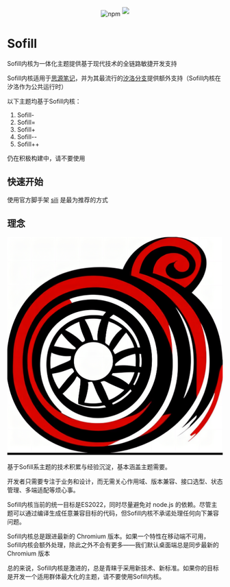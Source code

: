 
<p align="center">
<br><br>
<img alt="npm" src="https://img.shields.io/npm/dt/sofill?color=%23186186&logo=npm&style=flat-square" style="cursor:pointer;height: 38px;margin: 5px auto;">
<a title="Hits" target="_blank" href="https://github.com/Hi-Windom/Sofill"><img src="https://hits.b3log.org/Hi-Windom/Sofill.svg" style="cursor:pointer;height: 38px;margin: 5px auto;"></a>
</p>

# Sofill

Sofill内核为一体化主题提供基于现代技术的全链路敏捷开发支持

Sofill内核适用于[思源笔记](https://github.com/siyuan-note/siyuan)，并为其最流行的[汐洛分支](https://github.com/Hi-Windom/Sillot)提供额外支持（Sofill内核在汐洛作为公共运行时）

以下主题均基于Sofill内核：

1. Sofill-
2. Sofill=
3. Sofill+
4. Sofill--
5. Sofill++

仍在积极构建中，请不要使用

## 快速开始

使用官方脚手架 [sili](https://github.com/Hi-Windom/sili) 是最为推荐的方式

## 理念

![1678716068550](image/README/1678716068550.png)

基于Sofill系主题的技术积累与经验沉淀，基本涵盖主题需要。

开发者只需要专注于业务和设计，而无需关心作用域、版本兼容、接口选型、状态管理、多端适配等烦心事。

Sofill内核当前的统一目标是ES2022，同时尽量避免对 node.js 的依赖。尽管主题可以通过编译生成任意兼容目标的代码，但Sofill内核不承诺处理任何向下兼容问题。

Sofill内核总是跟进最新的 Chromium 版本。如果一个特性在移动端不可用，Sofill内核会额外处理，除此之外不会有更多——我们默认桌面端总是同步最新的 Chromium 版本

总的来说，Sofill内核是激进的，总是青睐于采用新技术、新标准。如果你的目标是开发一个适用群体最大化的主题，请不要使用Sofill内核。
